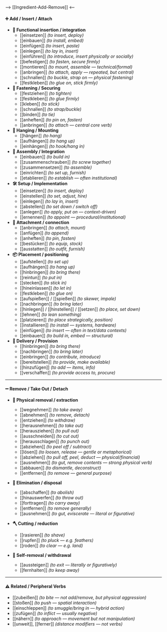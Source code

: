  --> [[Ingredient-Add-Remove]] <--
#### ➕ Add / Insert / Attach

- **🔩 Functional insertion / integration**
	- [[einsetzen]] *(to insert, deploy)*
	- [[einbauen]] *(to install, embed)*
	- [[einfügen]] *(to insert, paste)*
	- [[einlegen]] *(to lay in, insert)*
	- [[einführen]] *(to introduce, insert physically or socially)*
	- [[befestigen]] *(to fasten, secure firmly)*
	- [[montieren]] *(to mount, assemble — technical/formal)*
	- [[anbringen]] *(to attach, apply — repeated, but central)*
	- [[schnallen]] *(to buckle, strap on — physical fastening)*
	- [[festkleben]] *(to glue on, stick firmly)*
- **🔩 Fastening / Securing**
	- [[festziehen]] *(to tighten)*
	- [[festkleben]] *(to glue firmly)*
	- [[kleben]] *(to stick)*
	- [[schnallen]] *(to strap/buckle)*
	- [[binden]] *(to tie)*
	- [[anheften]] *(to pin on, fasten)*
	- [[anbringen]] *(to attach — central core verb)*
- **🧷 Hanging / Mounting**
	- [[hängen]] *(to hang)*
	- [[aufhängen]] *(to hang up)*
	- [[einhängen]] *(to hook/hang in)*
- **🔧 Assembly / Integration**
	- [[einbauen]] *(to build in)*
	- [[zusammenschrauben]] *(to screw together)*
	- [[zusammensetzen]] *(to assemble)*
	- [[einrichten]] *(to set up, furnish)*
	- [[etablieren]] *(to establish — often institutional)*
- **🛠️ Setup / Implementation**
	- [[einsetzen]] *(to insert, deploy)*
	- [[einstellen]] *(to set, adjust, hire)*
	- [[einlegen]] *(to lay in, insert)*
	- [[abstellen]] *(to set down / switch off)*
	- [[anlegen]] *(to apply, put on — context-driven)*
	- [[ernennen]] *(to appoint — procedural/institutional)*
- **📌 Attachment / connection**
	- [[anbringen]] *(to attach, mount)*
	- [[anfügen]] *(to append)*
	- [[anheften]] *(to pin, fasten)*
	- [[bestücken]] *(to equip, stock)*
	- [[ausstatten]] *(to outfit, furnish)*
- **📦 Placement / positioning**
	- [[aufstellen]] *(to set up)*
	- [[aufhängen]] *(to hang up)*
	- [[hinbringen]] *(to bring there)*
	- [[reintun]] *(to put in)*
	- [[stecken]] *(to stick in)*
	- [[hineinlassen]] *(to let in)*
	- [[festkleben]] *(to glue on)*
	- [[aufspießen]] / [[spießen]] *(to skewer, impale)*
	- [[nachbringen]] *(to bring later)*
	- [[hinlegen]] / [[hinstellen]] / [[setzen]] *(to place, set down)*
	- [[lehnen]] *(to lean something)*
	- [[platzieren]] *(to place strategically, position)*
	- [[installieren]] *(to install — systems, hardware)*
	- [[einfügen]] *(to insert — often in text/data contexts)*
	- [[einbauen]] *(to build in, embed — structural)*  
- **🚚 Delivery / Provision**
	- [[hinbringen]] *(to bring there)*
	- [[nachbringen]] *(to bring later)*
	- [[einbringen]] *(to contribute, introduce)*
	- [[bereitstellen]] *(to provide, make available)*
	- [[hinzufügen]] *(to add — items, info)*  
	- [[verschaffen]] *(to provide access to, procure)*

---

#### ➖ Remove / Take Out / Detach

- **🧲 Physical removal / extraction**
	- [[wegnehmen]] *(to take away)*
	- [[abnehmen]] *(to remove, detach)*
	- [[entziehen]] *(to withdraw)*
	- [[herausnehmen]] *(to take out)*
	- [[herausziehen]] *(to pull out)*
	- [[ausschneiden]] *(to cut out)*
	- [[herausschlagen]] *(to punch out)*
	- [[abziehen]] *(to peel off / subtract)*
	- [[lösen]] *(to loosen, release — gentle or metaphorical)*
	- [[abziehen]] *(to pull off, peel, deduct — physical/financial)*
	- [[ausnehmen]] *(to gut, remove contents — strong physical verb)*  
	- [[abbauen]] *(to dismantle, deconstruct)*  
	- [[entfernen]] *(to remove — general purpose)*

- **🚫 Elimination / disposal**
	- [[abschaffen]] *(to abolish)*
	- [[hinauswerfen]] *(to throw out)*
	- [[forttragen]] *(to carry away)*
	- [[entfernen]] *(to remove generally)*
	- [[ausnehmen]] *(to gut, eviscerate — literal or figurative)*

- **🪓 Cutting / reduction**
	- [[rasieren]] *(to shave)*
	- [[rupfen]] *(to pluck — e.g. feathers)*
	- [[roden]] *(to clear — e.g. land)*

- **🧍 Self-removal / withdrawal**
	- [[aussteigen]] *(to exit — literally or figuratively)*  
	- [[fernhalten]] *(to keep away)*

---

#### ⚠️ Related / Peripheral Verbs

- [[zubeißen]] *(to bite — not add/remove, but physical aggression)*
- [[stoßen]] *(to push — spatial interaction)*
- [[einschleppen]] *(to smuggle/bring in — hybrid action)*
- [[zufügen]] *(to inflict — usually negative)*  
- [[nähern]] *(to approach — movement but not manipulation)*
- [[unweit]], [[ferner]] *(distance modifiers — not verbs)*